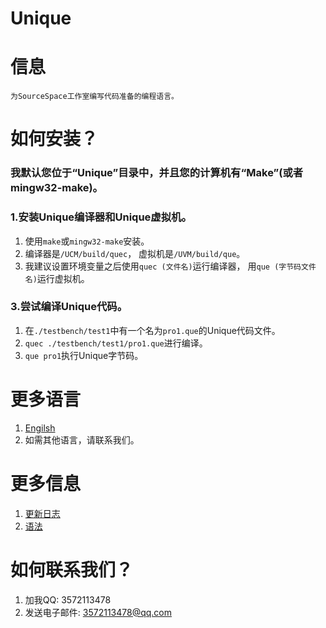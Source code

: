 # Unique

# 信息
	为SourceSpace工作室编写代码准备的编程语言。

# 如何安装？

### 我默认您位于“Unique”目录中，并且您的计算机有“Make”(或者mingw32-make)。

### 1.安装Unique编译器和Unique虚拟机。
1. 使用`make`或`mingw32-make`安装。
2. 编译器是`/UCM/build/quec`，
   虚拟机是`/UVM/build/que`。
3. 我建议设置环境变量之后使用`quec (文件名)`运行编译器，
   用`que (字节码文件名)`运行虚拟机。

### 3.尝试编译Unique代码。
1. 在`./testbench/test1`中有一个名为`pro1.que`的Unique代码文件。
2. `quec ./testbench/test1/pro1.que`进行编译。
3. `que pro1`执行Unique字节码。

# 更多语言
1. [Engilsh](../README.md)
2. 如需其他语言，请联系我们。

# 更多信息
1. [更新日志](./updateLog.md)
2. [语法](./garmmar.md)

# 如何联系我们？
1. 加我QQ: 3572113478
2. 发送电子邮件: 3572113478@qq.com
